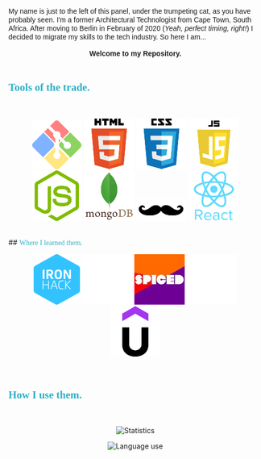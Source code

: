 <div>
<span style="font-family:Helvetica; text-align:center;">My name is just to the left of this panel, under the trumpeting cat, as you have probably seen. I'm a former Architectural Technologist from Cape Town, South Africa. After moving to Berlin in February of 2020 (<i>Yeah, perfect timing, right!</i>) I decided to migrate my skills to the tech industry. So here I am...</br></br> <div><b>Welcome to my Repository.</b></div>
</span>
</div>
</br>

## <span style="color:#2DB0C5; font-family:Georgia;"> Tools of the trade.

</span>
</br>
<div style="text-align: center; margin: auto">

[![](./assets/gitbash.png "deltree c:")](https://developer.mozilla.org/en-US/docs/Web/HTML)
[![](./assets/html5.png "maybe I should put it in another div")](https://developer.mozilla.org/en-US/docs/Web/HTML)
[![](./assets/CSS.png "just align to the !&$%ing centre")](https://developer.mozilla.org/en-US/docs/Web/CSS)
[![](./assets/Javascript.png "This stuff makes my heart race")](https://developer.mozilla.org/en-US/docs/Web/Javascript)
[![](./assets/node.png "like Fred in finance, always been there, must be important, does black magic")](https://nodejs.org/en/about/)
[![](./assets/Mongo.png ".gitignore .env")](https://nodejs.org/en/about/)
[![](./assets/Handlebars.png "Yes, yes, my little cookie cutter")](https://www.handlebarsjs.com/)
[![](./assets/React.png "who needs pagination")](https://nodejs.org/en/about/)

</div>
</br>
<!--  'C:\Users\Adacra\AppData\Local\Packages\CanonicalGroupLimited.Ubuntu_79rhkp1fndgsc\LocalState\ext4.vhdx' to WSL2: The system cannot find the file specified. -->
## <span style="color:#2DB0C5; font-family:Georgia;">Where I learned them.</span>
</br>
<div style="text-align: center">

[![](./assets/ironhack.png "October 2022")](https://www.ironhack.com/de/berlin)
![](./assets/blank.png)
[![](./assets/spiced.jpg "March 2023")](https://www.spiced-academy.com/en)
![](./assets/blank.png)
[![](./assets/udemy.png "October 2022")](https://www.ironhack.com/de/berlin)

</div>
</br>

## <span style="color:#2DB0C5; font-family:Georgia;">How I use them.</span>

</br>

<div style="text-align: center">

![Statistics](https://github-readme-stats.vercel.app/api?username=AdaCra&show_icons=true)

![Language use](https://github-readme-stats.vercel.app/api/top-langs/?username=AdaCra&theme=blue-darkgrey)

</div>
